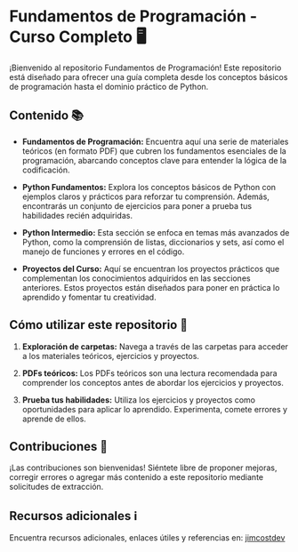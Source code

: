 # Fundamentos de Programación - Curso Completo 🖥️

¡Bienvenido al repositorio Fundamentos de Programación! Este repositorio está diseñado para ofrecer una guía completa desde los conceptos básicos de programación hasta el dominio práctico de Python.

## Contenido 📚

- **Fundamentos de Programación:** Encuentra aquí una serie de materiales teóricos (en formato PDF) que cubren los fundamentos esenciales de la programación, abarcando conceptos clave para entender la lógica de la codificación.
  
- **Python Fundamentos:** Explora los conceptos básicos de Python con ejemplos claros y prácticos para reforzar tu comprensión. Además, encontrarás un conjunto de ejercicios para poner a prueba tus habilidades recién adquiridas.

- **Python Intermedio:** Esta sección se enfoca en temas más avanzados de Python, como la comprensión de listas, diccionarios y sets, así como el manejo de funciones y errores en el código.

- **Proyectos del Curso:** Aquí se encuentran los proyectos prácticos que complementan los conocimientos adquiridos en las secciones anteriores. Estos proyectos están diseñados para poner en práctica lo aprendido y fomentar tu creatividad.

## Cómo utilizar este repositorio 🚀

1. **Exploración de carpetas:** Navega a través de las carpetas para acceder a los materiales teóricos, ejercicios y proyectos.

2. **PDFs teóricos:** Los PDFs teóricos son una lectura recomendada para comprender los conceptos antes de abordar los ejercicios y proyectos.

3. **Prueba tus habilidades:** Utiliza los ejercicios y proyectos como oportunidades para aplicar lo aprendido. Experimenta, comete errores y aprende de ellos.

## Contribuciones 🤝

¡Las contribuciones son bienvenidas! Siéntete libre de proponer mejoras, corregir errores o agregar más contenido a este repositorio mediante solicitudes de extracción.

## Recursos adicionales ℹ️

Encuentra recursos adicionales, enlaces útiles y referencias en: [jimcostdev](https://github.com/JimcostDev)
